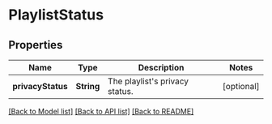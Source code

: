# PlaylistStatus

## Properties
Name | Type | Description | Notes
------------ | ------------- | ------------- | -------------
**privacyStatus** | **String** | The playlist&#39;s privacy status. | [optional] 

[[Back to Model list]](../README.md#documentation-for-models) [[Back to API list]](../README.md#documentation-for-api-endpoints) [[Back to README]](../README.md)


